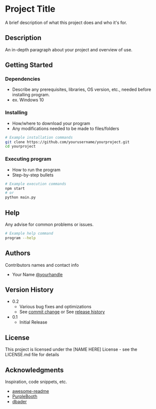 # Project Title

A brief description of what this project does and who it's for.

## Description

An in-depth paragraph about your project and overview of use.

## Getting Started

### Dependencies

* Describe any prerequisites, libraries, OS version, etc., needed before installing program.
* ex. Windows 10

### Installing

* How/where to download your program
* Any modifications needed to be made to files/folders

```bash
# Example installation commands
git clone https://github.com/yourusername/yourproject.git
cd yourproject
```

### Executing program

* How to run the program
* Step-by-step bullets

```bash
# Example execution commands
npm start
# or
python main.py
```

## Help

Any advise for common problems or issues.

```bash
# Example help command
program --help
```

## Authors

Contributors names and contact info

* Your Name [@yourhandle](https://twitter.com/yourhandle)

## Version History

* 0.2
    * Various bug fixes and optimizations
    * See [commit change]() or See [release history]()
* 0.1
    * Initial Release

## License

This project is licensed under the [NAME HERE] License - see the LICENSE.md file for details

## Acknowledgments

Inspiration, code snippets, etc.
* [awesome-readme](https://github.com/matiassingers/awesome-readme)
* [PurpleBooth](https://gist.github.com/PurpleBooth/109311bb0361f32d87a2)
* [dbader](https://github.com/dbader/readme-template)